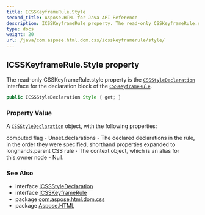 ```yaml
---
title: ICSSKeyframeRule.Style
second_title: Aspose.HTML for Java API Reference
description: ICSSKeyframeRule property. The read-only CSSKeyframeRule.style property is the CSSStyleDeclaration interface for the declaration block of the CSSKeyframeRule
type: docs
weight: 20
url: /java/com.aspose.html.dom.css/icsskeyframerule/style/
---
```

## ICSSKeyframeRule.Style property

The read-only CSSKeyframeRule.style property is the [`CSSStyleDeclaration`](../../icssstyledeclaration/) interface for the declaration block of the [`CSSKeyframeRule`](../).

```java
public ICSSStyleDeclaration Style { get; }
```

### Property Value

A [`CSSStyleDeclaration`](../../icssstyledeclaration/) object, with the following properties:

computed flag - Unset.declarations - The declared declarations in the rule, in the order they were specified, shorthand properties expanded to longhands.parent CSS rule - The context object, which is an alias for this.owner node - Null.

### See Also

* interface [ICSSStyleDeclaration](../../icssstyledeclaration/)
* interface [ICSSKeyframeRule](../)
* package [com.aspose.html.dom.css](../../../com.aspose.html.dom.css/)
* package [Aspose.HTML](../../../)
